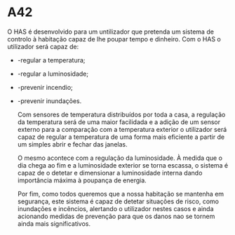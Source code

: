 # A42
O HAS é desenvolvido para um untilizador que pretenda um sistema de controlo à habitação capaz de lhe poupar tempo e dinheiro.
  Com o HAS o utilizador será capaz de:
* -regular a temperatura;
* -regular a luminosidade;
* -prevenir incendio;
* -prevenir inundações.  
    
  Com sensores de temperatura distribuídos por toda a casa, a regulação da temperatura será de uma maior facilidada e a adição de um sensor externo para a comparação com a temperatura exterior o utilizador será capaz de regular a temperatura de uma forma mais eficiente a partir de um simples abrir e fechar das janelas.  
  
  O mesmo acontece com a regulação da luminosidade. À medida que o dia chega ao fim e a luminosidade exterior se torna escassa, o sistema é capaz de o detetar e dimensionar a luminosidade interna dando importância máxima à poupança de energia.  
  
  Por fim, como todos queremos que a nossa habitação se mantenha em segurança, este sistema é capaz de detetar situações de risco, como inundações e incêncios, alertando o utilizador nestes casos e ainda acionando medidas de prevenção para que os danos nao se tornem ainda mais significativos.
